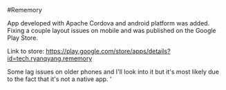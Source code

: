 #Rememory

App developed with Apache Cordova and android platform was added. Fixing a couple layout issues on mobile and was published on the Google Play Store.

Link to store: https://play.google.com/store/apps/details?id=tech.ryanqyang.rememory

Some lag issues on older phones and I'll look into it but it's most likely due to the fact that it's not a native app. 
'


